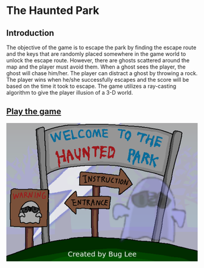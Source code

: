 # The Haunted Park

## Introduction
The objective of the game is to escape the park by finding the escape route and the keys that are randomly placed somewhere in the game world to unlock the escape route. However, there are ghosts scattered around the map and the player must avoid them. When a ghost sees the player, the ghost will chase him/her. The player can distract a ghost by throwing a rock. The player wins when he/she successfully escapes and the score will be based on the time it took to escape. The game utilizes a ray-casting algorithm to give the player illusion of a 3-D world. 

## [Play the game](https://bug-vt.github.io/the_haunted_park/)

[![Start screen](images/haunted_park.png)](https://bug-vt.github.io/the_haunted_park/)
